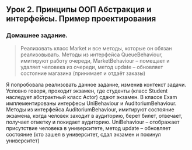 ## Урок 2. Принципы ООП Абстракция и интерфейсы. Пример проектирования
### Домашнее задание.
> Реализовать класс Market и все методы, которые он обязан 
> реализовывать. 
Методы из интерфейса QueueBehaviour, имитируют работу очереди, 
> MarketBehaviour – помещает и удаляет человека из очереди, метод update – обновляет состояние магазина (принимает и отдаёт заказы)

Я попробовала реализовать данное задание, изменив контекст задачи. 
Условно говоря, проходит экзамен, где студенты (класс Student 
наследует абстрактный класс Actor) сдают экзамен.
В классе Exam имплементированы интерфесы UniBehaviour и AuditoriumBehaviour. 
Методы из интерфейса AuditoriumBehaviour, имитируют состояние экзамена, 
когда человек заходит в аудиторию, берет билет, отвечает, получает отметку 
и покидает аудиторию.
UniBehaviour – отображает присутствие человека в университете, 
метод update – обновляет состояние (кто зашел в университет, 
сдал экзамен и покинул университет) 